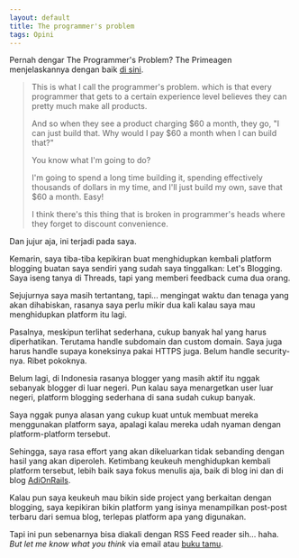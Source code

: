 ```yaml
---
layout: default
title: The programmer's problem
tags: Opini
---
```


Pernah dengar The Programmer's Problem? The Primeagen menjelaskannya dengan baik [di sini](https://www.youtube.com/shorts/32DZiaVJ22M).

> This is what I call the programmer's problem. which is that every programmer that gets to a certain experience level believes they can pretty much make all products.
>
> And so when they see a product charging $60 a month, they go, "I can just build that. Why would I pay $60 a month when I can build that?"
>
> You know what I'm going to do?
>
> I'm going to spend a long time building it, spending effectively thousands of dollars in my time, and I'll just build my own, save that $60 a month. Easy!
>
> I think there's this thing that is broken in programmer's heads where they forget to discount convenience.

Dan jujur aja, ini terjadi pada saya.

Kemarin, saya tiba-tiba kepikiran buat menghidupkan kembali platform blogging buatan saya sendiri yang sudah saya tinggalkan: Let's Blogging. Saya iseng tanya di Threads, tapi yang memberi feedback cuma dua orang.

Sejujurnya saya masih tertantang, tapi... mengingat waktu dan tenaga yang akan dihabiskan, rasanya saya perlu mikir dua kali kalau saya mau menghidupkan platform itu lagi.

Pasalnya, meskipun terlihat sederhana, cukup banyak hal yang harus diperhatikan. Terutama handle subdomain dan custom domain. Saya juga harus handle supaya koneksinya pakai HTTPS juga. Belum handle security-nya. Ribet pokoknya.

Belum lagi, di Indonesia rasanya blogger yang masih aktif itu nggak sebanyak blogger di luar negeri. Pun kalau saya menargetkan user luar negeri, platform blogging sederhana di sana sudah cukup banyak.

Saya nggak punya alasan yang cukup kuat untuk membuat mereka menggunakan platform saya, apalagi kalau mereka udah nyaman dengan platform-platform tersebut.

Sehingga, saya rasa effort yang akan dikeluarkan tidak sebanding dengan hasil yang akan diperoleh. Ketimbang keukeuh menghidupkan kembali platform tersebut, lebih baik saya fokus menulis aja, baik di blog ini dan di blog [AdiOnRails](https://adionrails.com).

Kalau pun saya keukeuh mau bikin side project yang berkaitan dengan blogging, saya kepikiran bikin platform yang isinya menampilkan post-post terbaru dari semua blog, terlepas platform apa yang digunakan.

Tapi ini pun sebenarnya bisa diakali dengan RSS Feed reader sih... haha. *But let me know what you think* via email atau [buku tamu](/buku-tamu).
